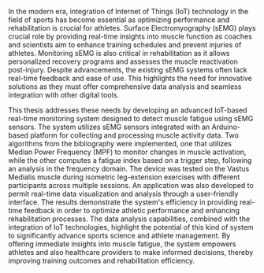 In the modern era, integration of Internet of Things (IoT) technology in the field of sports has become essential as optimizing performance
and rehabilitation is crucial for athletes. Surface Electromyography (sEMG) plays crucial role by providing real-time insights into muscle 
function as coaches and scientists aim to enhance training schedules and prevent injuries of athletes. Monitoring sEMG is also critical in 
rehabilitation as it allows personalized recovery programs and assesses the muscle reactivation post-injury. Despite advancements, 
the existing sEMG systems often lack real-time feedback and ease of use. This highlights the need for innovative solutions as they 
must offer comprehensive data analysis and seamless integration with other digital tools.

This thesis addresses these needs by developing an advanced IoT-based real-time monitoring system designed to detect muscle fatigue using sEMG sensors. 
The system utilizes sEMG sensors integrated with an Arduino-based platform for collecting and processing muscle activity data. 
Two algorithms from the bibliography were implemented, one that utilizes Median Power Frequency (MPF) to monitor changes in muscle activation, 
while the other computes a fatigue index based on a trigger step, following an analysis in the frequency domain. The device was tested on the 
Vastus Medialis muscle during isometric leg-extension exercises with different participants across multiple sessions. An application was also 
developed to permit real-time data visualization and analysis through a user-friendly interface. The results demonstrate the system's efficiency 
in providing real-time feedback in order to optimize athletic performance and enhancing rehabilitation processes. The data analysis capabilities, 
combined with the integration of IoT technologies, highlight the potential of this kind of system to significantly advance sports science and athlete management. 
By offering immediate insights into muscle fatigue, the system empowers athletes and also healthcare providers to make informed decisions, 
thereby improving training outcomes and rehabilitation efficiency.
